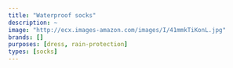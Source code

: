 ```yaml
---
title: "Waterproof socks"
description: ~
image: "http://ecx.images-amazon.com/images/I/41mmkTiKonL.jpg"
brands: []
purposes: [dress, rain-protection]
types: [socks]
---
```

